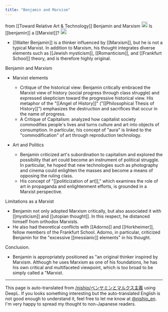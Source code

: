 ```yaml
---
title: "Benjamin and Marxism"
---
```


from  [[Toward Relative Art & Technology]]
Benjamin and Marxism
<img src='https://scrapbox.io/api/pages/nishio-en/nishio/icon' alt='nishio.icon' height="19.5"/> Is [[benjamin]] a [[Marxist]]?
<img src='https://scrapbox.io/api/pages/nishio-en/gpt/icon' alt='gpt.icon' height="19.5"/>
- [[Walter Benjamin]] is a thinker influenced by [[Marxism]], but he is not a typical Marxist. In addition to Marxism, his thought integrates diverse elements such as [[Jewish mysticism]], [[Romanticism]], and [[Frankfurt School]] theory, and is therefore highly original.

Benjamin and Marxism
- Marxist elements
    - Critique of the historical view: Benjamin critically embraced the Marxist view of history (social progress through class struggle) and expressed skepticism toward the progressive historical view. His metaphor of the "[[Angel of History]]" ("[[Philosophical Thesis of History]]") emphasizes the destruction and sacrifices that occur in the name of progress.
    - A Critique of Capitalism: analyzed how capitalist society commodifies people's lives and turns culture and art into objects of consumption. In particular, his concept of "aura" is linked to the "commodification" of art through reproduction technology.

- Art and Politics
    - Benjamin criticized art's subordination to capitalism and explored the possibility that art could become an instrument of political struggle. In particular, he hoped that new technologies such as photography and cinema could enlighten the masses and become a means of opposing the ruling class.
    - His concept of "[[politicization of art]]," which examines the role of art in propaganda and enlightenment efforts, is grounded in a Marxist perspective.

Limitations as a Marxist
- Benjamin not only adopted Marxism critically, but also associated it with [[mysticism]] and [[utopian thought]]. In this respect, he distanced himself from orthodox Marxists.
- He also had theoretical conflicts with [[Adorno]] and [[Horkheimer]], fellow members of the Frankfurt School. Adorno, in particular, criticized Benjamin for the "excessive [[messianic]] elements" in his thought.

Conclusion.
- Benjamin is appropriately positioned as "an original thinker inspired by Marxism. Although he uses Marxism as one of his foundations, he has his own critical and multifaceted viewpoint, which is too broad to be simply called a "Marxist.

---
This page is auto-translated from [/nishio/ベンヤミンとマルクス主義](https://scrapbox.io/nishio/ベンヤミンとマルクス主義) using DeepL. If you looks something interesting but the auto-translated English is not good enough to understand it, feel free to let me know at [@nishio_en](https://twitter.com/nishio_en). I'm very happy to spread my thought to non-Japanese readers.